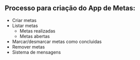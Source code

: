 ## Processo para criação do App de Metas:

- Criar metas
- Listar metas
    - Metas realizadas
    - Metas abertas
- Marcar/desmarcar metas como concluidas
- Remover metas
- Sistema de mensagens
